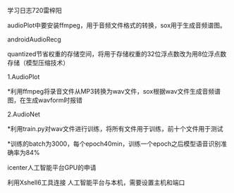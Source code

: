 学习日志720雷梓阳

audioPlot中要安装ffmpeg，用于音频文件格式的转换，sox用于生成音频谱图。



androidAudioRecg

quantized节省权重的存储空间，将用于存储权重的32位浮点数改为用8位浮点数存储（模型压缩技术）



1.AudioPlot

*利用ffmpeg将录音文件从MP3转换为wav文件，sox根据wav文件生成音频谱图，在生成wavform时报错

2.AudioNet

*利用train.py对wav文件进行训练，将所有文件用于训练，前十个文件用于测试

*训练的batch为3000，每个epoch40min，训练一个epoch之后模型语音识别准确率为84%



icenter人工智能平台GPU的申请

利用Xshell6工具连接 人工智能平台与本机，需要设置主机和端口